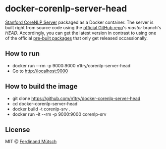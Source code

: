 # docker-corenlp-server-head

[Stanford CoreNLP Server](https://stanfordnlp.github.io/CoreNLP/corenlp-server.html) packaged as a Docker container. The server is built right from source code using the [official GitHub repo](https://github.com/stanfordnlp/CoreNLP)'s _master_ branch's _HEAD_. Accordingly, you can get the latest version in contrast to using one of the official [pre-built packages](https://stanfordnlp.github.io/CoreNLP/history.html) that only get released occassionally.

## How to run
* docker run --rm -p 9000:9000 n1try/corenlp-server-head
* Go to [http://localhost:9000](http://localhost:9000)

## How to build the image
* git clone https://github.com/n1try/docker-corenlp-server-head
* cd docker-corenlp-server-head
* docker build -t corenlp-srv .
* docker run -it --rm -p 9000:9000 corenlp-srv

## License
MIT @ [Ferdinand Mütsch](https://ferdinand-muetsch.de)